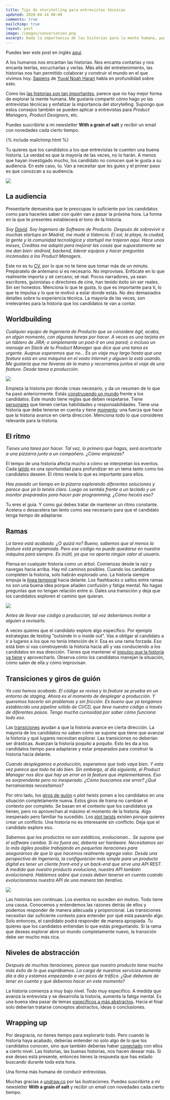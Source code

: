 ```yaml
---
title: Tips de storytelling para entrevistas técnicas
updated: 2020-04-14 08:00
comments: true
mailchimp: true
layout: post
image: /images/conversation.png
excerpt: Dada la importancia de las historias para la mente humana, parece que no hay mejor forma de explorarla. Esto aplica a las entrevistas técnicas, también.
---
```


Puedes leer este post en inglés [aquí](/storytelling-tips-technical-interviews).

A los humanos nos encantan las historias. Nos encanta contarlas y nos encanta leerlas, escucharlas y verlas. Más allá del entretenimiento, las historias nos han permitido colaborar y construir el mundo en el que vivimos hoy. [Sapiens](https://neilkakkar.com/sapiens.html) de [Yuval Noah Harari](https://www.ynharari.com/es/) habla en profundidad sobre esto.

Como las [las historias son tan importantes](https://www.youtube.com/watch?v=LuD2Aa0zFiA), parece que no hay mejor forma de explorar la mente humana. Me gustaría compartir cómo hago yo las entrevistas técnicas y enfatizar la importancia del storytelling. Supongo que estos consejos también se pueden aplicar a entrevistas para _Product Managers_, _Product Designers_, etc.

Puedes suscribirte a mi newsletter **With a grain of salt** y recibir un email con novedades cada cierto tiempo.

{% include mailchimp.html %}

Tu quieres que los candidatos a los que entrevistas te cuenten una buena historia. La verdad es que la mayoría de las veces, no lo harán. A menos que hayan investigado mucho, los candidato no conocen qué le gusta a su audiencia. En este caso, tu. Van a necesitar que les guíes y el primer paso es que conozcan a su audiencia.

![](/images/conversation.png)

## La audiencia

Presentarte demuestra que te preocupas lo suficiente por los candidatos como para hacerles saber con quién van a pasar la próxima hora. La forma en la que te presentes establecerá el tono de la historia.

_Soy [David](https://twitter.com/stanete). Soy Ingeniero de Software de Producto. Después de sobrevivir a muchas startups en Madrid, me mudé a Valencia. El sol, la playa, la ciudad, la gente y la comunidad tecnológica y startupil me trajeron aquí. Hace unos meses, Creditas me adoptó para mejorar las cosas que supuestamente se me dan bien: android, backend, liderar equipos y hacer preguntas incómodas a los Product Managers._

Este no es tu [CV](https://www.linkedin.com/in/stanete), por lo que no te tiene que tomar más de un minuto. Prepáratelo de antemano si es necesario. No improvises. Enfócate en lo que realmente importa y sé cercano; sé real. Pocos narradores, ya sean escritores, guionistas o directores de cine, han tenido éxito sin ser reales. Sin ser honestos. Menciona lo que te gusta, lo que es importante para ti, lo que te impulsa y lo que te motivó a estar donde estás. No des demasiados detalles sobre tu experiencia técnica. La mayoría de las veces, son irrelevantes para la historia que los candidatos te van a contar.

## Worldbuilding

_Cualquier equipo de Ingeniería de Producto que se considere ágil, acaba, en algún momento, con algunas tareas por hacer. A veces es una tarjeta en un tablero de JIRA; o simplemente un post-it en una pared; o incluso un mensaje en Slack de tu Product Manager que dice que una tarea es urgente. Auqnue esperemos que no... Es un viaje muy largo hasta que una feature está en una máquina en el vasto Internet y alguien la está usando. Me gustaría que me llevaras de la mano y recorramos juntos el viaje de una feature. Desde tarea a producción._

![](/images/worldbuilding.png)

Empieza la historia por donde creas necesario, y da un resumen de lo que ha pasó anteriormente. Estás [construyendo un mundo](https://www.youtube.com/watch?v=mA6MQHNM2yE) frente a los candidatos. Este mundo tiene reglas que deben respetarse. Tiene [personajes](https://www.youtube.com/watch?v=QM1tUwpy-yQ) que tienen ciertas habilidades y responsabilidades. Tiene una historia que debe tenerse en cuenta y tiene [momento](https://es.wikipedia.org/wiki/Momento_de_fuerza): una fuerza que hace que la historia avance en cierta dirección. Menciona todo lo que consideres relevante para la historia.

## El ritmo

_Tienes una tarea por hacer. Tal vez, lo primero que hagas, será acertcarte a una pizzarra junto a un compañero. ¿Cómo empiezas?_

El tempo de una historia afecta mucho a cómo se interpretan los eventos. Cada [latido](https://www.youtube.com/watch?v=zxw7LGGNLYY) es una oportunidad para profundizar en un tema tanto como los candidatos deseen. El ritmo revela lo que es importante para ellos.

_Has pasado un tiempo en la pizarra explorando diferentes soluciones y parece que ya lo tenéis claro. Luego os sentáis frente a un teclado y un monitor preparados para hacer pair programming. ¿Cómo hecéis eso?_

Tu eres el guía. Y como guí debes tratar de mantener un ritmo constante. Acelera o desacelera tan lento como sea necesario para que el candidato tenga tiempo de adaptarse.

## Ramas

_La tarea está acabada. ¿O quizá no? Bueno, sabemos que al menos la feature está programada. Pero ese código no puede quedarse en nuestra máquina para siempre. Es inútil, ya que no aporta ningún valor al usuario._

Piensa en cualquier historia como un árbol. Comienzas desde la raíz y navegas hacia arriba. Hay mil caminos posibles. Cuando los candidatos completen la historia, solo habrán explorado uno. La historia siempre empuja la [línea temporal](https://www.youtube.com/watch?v=Tv3DFbFAM8A) hacia delante. Los flashbacks o saltos entre ramas no son una buena idea porque añaden confusión y fatiga mental. No hagas preguntas que no tengan relación entre sí. Dales una transición y deja que los candidatos exploren el camino que quieran.

![](/images/destinations.png)

_Antes de llevar ese código a producción, tal vez deberíamos invitar a alguien a revisarlo._

A veces quieres que el candidato explore algo específico. Por ejemplo estrategias de testing "outsinde in o inside out". Vas a obligar al candidato a ir a lugares a los que no tenía intención de ir. Esa es una rama forzada. Eso está bien si vas construyendo la historia hacia allí y vas conduciendo a los candidatos en esa dirección. Tienes que mantener el [impulso que la historia ya tiene](https://www.youtube.com/watch?v=wBwjM6p0Ubw) y aprovecharlo. Observa cómo los candidatos manejan la situación, cómo salen de ella y cómo improvisan.

## Transiciones y giros de guión

_Ya casi hemos acabado. El código se revisa y la feature se prueba en un entorno de staging. Ahora es el momento de desplegar a producción. Y queremos hacerlo sin problemas y sin fricción. Es bueno que ya tengamos establecido una pipeline sólido de CI/CD, que lleve nuestro código a través de diferentes pasos. Tengo mucha curiosidad por saber cómo funciona todo eso._

Las [transiciones](https://www.youtube.com/watch?v=QChWIFi8fOY) ayudan a que la historia avance en cierta dirección. La mayoría de los candidatos no saben cómo se supone que tiene que avanzar la historia y qué lugares necesitan explorar. Las transiciones no deberían ser drásticas. Avanzan la historia poquito a poquito. Esto les da a los candidatos tiempo para adaptarse y estar preparados para construir la historia hacia delante.

_Cuando desplegamos a producción, esperamos que todo vaya bien. Y esta vez parece que todo ha ido bien. Sin embargo, al día siguiente, el Product Manager nos dice que hay un error en la feature que implementamos. Eso es sorprendente pero no inesperado. ¿Cómo buscamos ese error? ¿Qué herramientas necesitamos?_

Por otro lado, los [giros de guión](https://www.youtube.com/watch?v=xmlwZlyhf8I) o _plot twists_ ponen a los candidatos en una situación completamente nueva. Estos giros de trama no cambian el contexto por completo. Se basan en el contexto que los candidatos ya tienen, pero no aprovechan al máximo el momento de la historia. Algo inesperado pero familiar ha sucedido. Los [plot twists](https://www.youtube.com/watch?v=eRhW6RgSm3E) existen porque quieres crear un conflicto. Una historia no es interesante sin conflicto. Deja que el candidato explore eso.

_Sabemos que los productos no son estáticos, evolucionan... Se supone que el software cambia. Si no fuera así, debería ser hardware. Necesitamos ser lo más ágiles posible trabajando en pequeñas iteraciones para asegurarnos de que lo que hacemos realmente agrega valor. Desde una perspectiva de Ingeniería, la configuración más simple para un producto digital es tener un cliente front-end y un back-end que sirve una API REST. A medida que nuestro producto evoluciona, nuestra API también evolucionará. Hablemos sobre qué cosas deben tenerse en cuenta cuando evolucionamos nuestra API de una manera tan iterativa._

![](/images/animating.png)

Las historias son continuas. Los eventos no suceden sin motivo. Todo tiene una causa. Conocemos y entendemos las razones detrás de ellos y podemos responder de manera adecuada y proporcional. Las transiciones necesitan dar suficiente contexto para entender por qué está pasando algo. Solo entonces, el candidato podrá responder de manera apropiada. Tu quieres que los candidatos entiendan lo que estás preguntando. Si la rama que deseas explorar abre un mundo completamente nuevo, la transición debe ser mucho más rica.

## Niveles de abstracción

_Después de muchas iteraciones, parece que nuestro producto tiene mucho más éxito de lo que esprábamos. La carga de nuestros servicios aumenta día a día y estamos empezando a ver picos de tráfico. ¿Qué debemos de tener en cuenta y qué debemos hacer en este momento?_

La historia comienza a muy bajo nivel. Todo muy especifico. A medida que avanza la entrevista y se desarrolla la historia, aumenta la fatiga mental. Es una buena idea pasar de temas [específicos a más abstractos](https://www.youtube.com/watch?v=ulm7bcB2xvY). Hacia el final solo deberían tratarse conceptos abstractos, ideas o conclusiones.

## Wrapping up

Por desgracia, no tienes tiempo para explorarlo todo. Pero cuando la historia haya acabado, deberías entender no solo algo de lo que los candidatos conocen, sino que también deberías haber [conectado](https://www.youtube.com/watch?v=xTM-AdrIpaE) con ellos a cierto nivel. Las historias, las buenas historias, nos hacen desear más. Si ese deseo está presente, entonces tienes la respuesta que has estado buscando durante toda esta hora.

Una forma más humana de conducir entrevistas.

Muchas gracias a [undraw.co](https://undraw.co) por las ilustraciones. Puedes suscribirte a mi newsletter **With a grain of salt** y recibir un email con novedades cada cierto tiempo.
